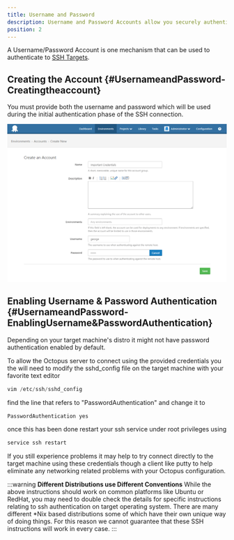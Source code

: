 ```yaml
---
title: Username and Password
description: Username and Password Accounts allow you securely authenticate with SSH targets.
position: 2
---
```


A Username/Password Account is one mechanism that can be used to authenticate to [SSH Targets](/docs/infrastructure/ssh-targets/index.md).

## Creating the Account {#UsernameandPassword-Creatingtheaccount}

You must provide both the username and password which will be used during the initial authentication phase of the SSH connection.

![](username-and-password-create.png "width=500")

## Enabling Username & Password Authentication {#UsernameandPassword-EnablingUsername&amp;PasswordAuthentication}

Depending on your target machine's distro it might not have password authentication enabled by default.

To allow the Octopus server to connect using the provided credentials you the will need to modify the sshd\_config file on the target machine with your favorite text editor

```powershell
vim /etc/ssh/sshd_config
```

find the line that refers to "PasswordAuthentication" and change it to

```powershell
PasswordAuthentication yes
```

once this has been done restart your ssh service under root privileges using

```powershell
service ssh restart
```

If you still experience problems it may help to try connect directly to the target machine using these credentials though a client like putty to help eliminate any networking related problems with your Octopus configuration.

:::warning
**Different Distributions use Different Conventions**
While the above instructions should work on common platforms like Ubuntu or RedHat, you may need to double check the details for specific instructions relating to ssh authentication on target operating system. There are many different \*Nix based distributions some of which have their own unique way of doing things. For this reason we cannot guarantee that these SSH instructions will work in every case.
:::

